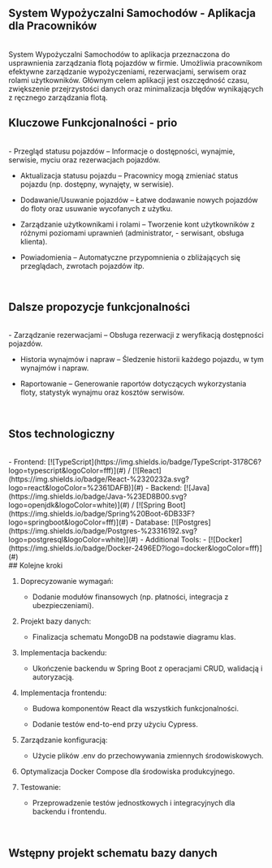 ## System Wypożyczalni Samochodów - Aplikacja dla Pracowników
<br>
System Wypożyczalni Samochodów to aplikacja przeznaczona do usprawnienia zarządzania flotą pojazdów w firmie. Umożliwia pracownikom efektywne zarządzanie wypożyczeniami, rezerwacjami, serwisem oraz rolami użytkowników. Głównym celem aplikacji jest oszczędność czasu, zwiększenie przejrzystości danych oraz minimalizacja błędów wynikających z ręcznego zarządzania flotą.
<br>



## Kluczowe Funkcjonalności - prio
<br>
- Przegląd statusu pojazdów – Informacje o dostępności, wynajmie, serwisie, myciu oraz rezerwacjach pojazdów.

- Aktualizacja statusu pojazdu – Pracownicy mogą zmieniać status pojazdu (np. dostępny, wynajęty, w serwisie).

- Dodawanie/Usuwanie pojazdów – Łatwe dodawanie nowych pojazdów do floty oraz usuwanie wycofanych z użytku.

- Zarządzanie użytkownikami i rolami – Tworzenie kont użytkowników z różnymi poziomami uprawnień (administrator, - serwisant, obsługa klienta).

- Powiadomienia – Automatyczne przypomnienia o zbliżających się przeglądach, zwrotach pojazdów itp.
<br>

## Dalsze propozycje funkcjonalności
<br>
- Zarządzanie rezerwacjami – Obsługa rezerwacji z weryfikacją dostępności pojazdów.

- Historia wynajmów i napraw – Śledzenie historii każdego pojazdu, w tym wynajmów i napraw.

- Raportowanie – Generowanie raportów dotyczących wykorzystania floty, statystyk wynajmu oraz kosztów serwisów.
<br>


## Stos technologiczny
<br>
- Frontend: [![TypeScript](https://img.shields.io/badge/TypeScript-3178C6?logo=typescript&logoColor=fff)](#) / [![React](https://img.shields.io/badge/React-%2320232a.svg?logo=react&logoColor=%2361DAFB)](#)
- Backend: [![Java](https://img.shields.io/badge/Java-%23ED8B00.svg?logo=openjdk&logoColor=white)](#) / 	[![Spring Boot](https://img.shields.io/badge/Spring%20Boot-6DB33F?logo=springboot&logoColor=fff)](#)
- Database: [![Postgres](https://img.shields.io/badge/Postgres-%23316192.svg?logo=postgresql&logoColor=white)](#)
- Additional Tools:
  - [![Docker](https://img.shields.io/badge/Docker-2496ED?logo=docker&logoColor=fff)](#)



<br>
## Kolejne kroki 

1. Doprecyzowanie wymagań:

    - Dodanie modułów finansowych (np. płatności, integracja z ubezpieczeniami).

2. Projekt bazy danych:
    - Finalizacja schematu MongoDB na podstawie diagramu klas.

3. Implementacja backendu:
    - Ukończenie backendu w Spring Boot z operacjami CRUD, walidacją i autoryzacją.

4. Implementacja frontendu:
    - Budowa komponentów React dla wszystkich funkcjonalności.
   
    - Dodanie testów end-to-end przy użyciu Cypress.

5. Zarządzanie konfiguracją:
    - Użycie plików .env do przechowywania zmiennych środowiskowych.

7. Optymalizacja Docker Compose dla środowiska produkcyjnego.

8. Testowanie:
     - Przeprowadzenie testów jednostkowych i integracyjnych dla backendu i frontendu.
<br>


## Wstępny projekt schematu bazy danych







  
